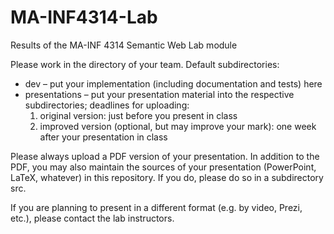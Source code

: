 MA-INF4314-Lab
==============

Results of the MA-INF 4314 Semantic Web Lab module

Please work in the directory of your team.  Default subdirectories:

* dev – put your implementation (including documentation and tests) here
* presentations – put your presentation material into the respective subdirectories; deadlines for uploading:
  1. original version: just before you present in class
  2. improved version (optional, but may improve your mark): one week after your presentation in class
  
Please always upload a PDF version of your presentation.  In addition to the PDF, you may also maintain the sources of your presentation (PowerPoint, LaTeX, whatever) in this repository. If you do, please do so in a subdirectory src.

If you are planning to present in a different format (e.g. by video, Prezi, etc.), please contact the lab instructors.
